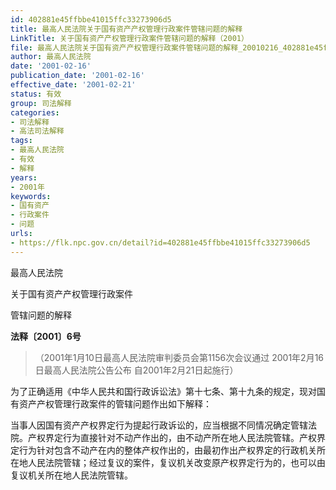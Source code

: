 ```yaml
---
id: 402881e45ffbbe41015ffc33273906d5
title: 最高人民法院关于国有资产产权管理行政案件管辖问题的解释
LinkTitle: 关于国有资产产权管理行政案件管辖问题的解释（2001）
file: 最高人民法院关于国有资产产权管理行政案件管辖问题的解释_20010216_402881e45ffbbe41015ffc33273906d5.docx
author: 最高人民法院
date: '2001-02-16'
publication_date: '2001-02-16'
effective_date: '2001-02-21'
status: 有效
group: 司法解释
categories:
- 司法解释
- 高法司法解释
tags:
- 最高人民法院
- 有效
- 解释
years:
- 2001年
keywords:
- 国有资产
- 行政案件
- 问题
urls:
- https://flk.npc.gov.cn/detail?id=402881e45ffbbe41015ffc33273906d5
---
```


最高人民法院

关于国有资产产权管理行政案件

管辖问题的解释

**法释〔2001〕6号**

> （2001年1月10日最高人民法院审判委员会第1156次会议通过 2001年2月16日最高人民法院公告公布 自2001年2月21日起施行）

为了正确适用《中华人民共和国行政诉讼法》第十七条、第十九条的规定，现对国有资产产权管理行政案件的管辖问题作出如下解释：

当事人因国有资产产权界定行为提起行政诉讼的，应当根据不同情况确定管辖法院。产权界定行为直接针对不动产作出的，由不动产所在地人民法院管辖。产权界定行为针对包含不动产在内的整体产权作出的，由最初作出产权界定的行政机关所在地人民法院管辖；经过复议的案件，复议机关改变原产权界定行为的，也可以由复议机关所在地人民法院管辖。
